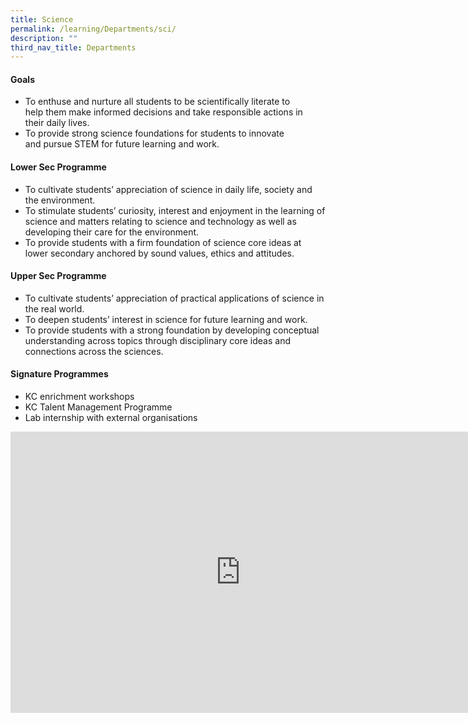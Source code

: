 ```yaml
---
title: Science
permalink: /learning/Departments/sci/
description: ""
third_nav_title: Departments
---
```

#### Goals

*   To enthuse and nurture all students to be scientifically literate to help&nbsp;them make informed decisions and take responsible actions in their&nbsp;daily lives.
*   To provide strong science foundations for students to innovate and&nbsp;pursue STEM for future learning and work.

#### Lower Sec Programme

*   To cultivate students’ appreciation of science in daily life, society and the environment.
*   To stimulate students’ curiosity, interest and enjoyment in the learning of science and matters relating to science and technology as well as developing their care for the environment.
*   To provide students with a firm foundation of science core ideas at lower secondary anchored by sound values, ethics and attitudes.

  

#### Upper Sec Programme

*   To cultivate students’ appreciation of practical applications of science in the real world.
*   To deepen students’ interest in science for future learning and work.&nbsp;&nbsp;
*   To provide students with a strong foundation by developing conceptual understanding across topics through disciplinary core ideas and connections across the sciences.

#### Signature Programmes

*   KC enrichment workshops
*   KC Talent Management Programme&nbsp;
*   Lab internship with external organisations

<iframe allowfullscreen="true" height="450" width="735" frameborder="0" src="https://docs.google.com/presentation/d/e/2PACX-1vTCiKgvsIRsp5fEjh_kWctCVbJNFjKNWYow81t5rtkS8M50hdheA5tu0bpuU9Zz1C7rxcAfMYqrCk_P/embed?start=false&amp;loop=false&amp;delayms=3000"></iframe>